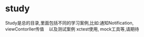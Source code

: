 # study
 Study是总的目录,里面包括不同的学习案例,比如:通知Notification, viewContorller传值
    以及测试案例 xctest使用, mock工具等,请期待
